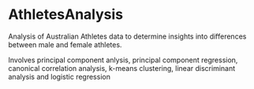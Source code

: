 # AthletesAnalysis
Analysis of Australian Athletes data to determine insights into differences between male and female athletes.

Involves principal component anlysis, principal component regression, canonical correlation analysis, k-means clustering, linear discriminant analysis and logistic regression
